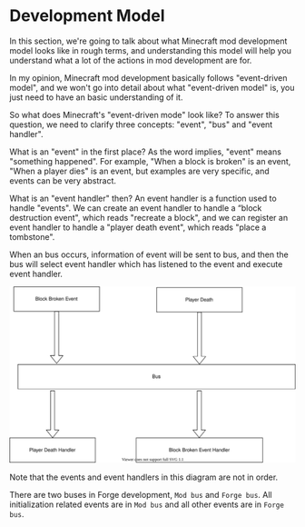 # Development Model

In this section, we're going to talk about what Minecraft mod development model looks like in rough terms, and understanding this model will help you understand what a lot of the actions in mod development are for.

In my opinion, Minecraft mod development basically follows "event-driven model", and we won't go into detail about what "event-driven model" is, you just need to have an basic understanding of it.

So what does Minecraft's "event-driven mode" look like? To answer this question, we need to clarify three concepts: "event", "bus" and "event handler".

What is an "event" in the first place? As the word implies, "event" means "something happened". For example, "When a block is broken" is an event, "When a player dies" is an event, but examples are very specific, and events can be very abstract.

What is an "event handler" then? An event handler is a function used to handle "events". We can create an event handler to handle a “block destruction event", which reads "recreate a block", and we can register an event handler to handle a "player death event", which reads "place a tombstone".

When an bus occurs, information of event will be sent to bus, and then the bus will select event handler which has listened to the event and execute event handler.

![delepment model](development-model.assets/delepment_model.svg)

Note that the events and event handlers in this diagram are not in order.

There are two buses in Forge development, `Mod bus` and `Forge bus`. All initialization related events are in `Mod bus` and all other events are in `Forge bus`.